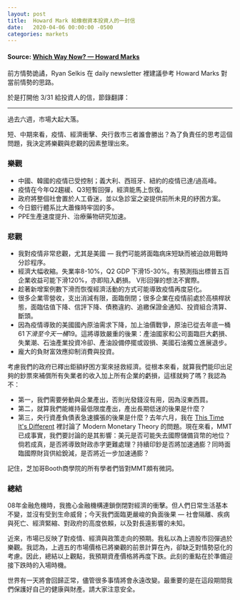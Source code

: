 ```yaml
---
layout: post
title:  Howard Mark 給橡樹資本投資人的一封信
date:   2020-04-06 00:00:00 -0500
categories: markets
---
```

#### Source: [Which Way Now? — Howard Marks](https://www.oaktreecapital.com/docs/default-source/memos/which-way-now.pdf)

前方情勢詭譎，Ryan Selkis 在 daily newsletter 裡建議參考 Howard Marks 對當前情勢的思路。

於是打開他 3/31 給投資人的信，節錄翻譯：

***

過去六週，市場大起大落。


短、中期來看，疫情、經濟衝擊、央行救市三者誰會勝出？為了負責任的思考這個問題，我決定將樂觀與悲觀的因素整理出來。

### 樂觀
- 中國、韓國的疫情已受控制；義大利、西班牙、紐約的疫情已達/過高峰。
- 疫情在今年Q2趨緩、Q3短暫回彈，經濟能馬上恢復。
- 政府將整個社會置於人工昏迷，並以急診室之姿提供前所未見的紓困方案。
- 今日銀行體系比大蕭條時牢固的多。
- PPE生產速度提升、治療藥物研究加速。

### 悲觀
- 我對疫情非常悲觀，尤其是美國 — 我們可能將面臨病床短缺而被迫啟用戰時分診程序。
- 經濟大幅收縮。失業率8-10%，Q2 GDP 下滑15-30%。有預測指出標普五百企業收益可能下滑120%，亦即陷入虧損。
V形回彈的想法不實際。
- 趁著新增案例數下滑而恢復經濟活動的方式可能導致疫情再度惡化。
- 很多企業零營收，支出消減有限，面臨倒閉；很多企業在疫情前處於高槓桿狀態，面臨估值下降、信評下降、債務違約、追繳保證金通知、投資組合清算、斷頭。
- 因為疫情導致的美國國內原油需求下降，加上油價戰爭，原油已從去年底一桶$61下滑至今天一桶$19。這將導致嚴重的後果：產油國家和公司面臨巨大虧損、失業潮、石油產業投資冷卻、產油設備停擺或毀損、美國石油獨立進展退步。
- 龐大的負財富效應抑制消費與投資。

考慮我們的政府已釋出鉅額紓困方案來拯救經濟。從根本來看，就算我們能印出足夠的鈔票來補償所有失業者的收入加上所有企業的虧損，這樣就夠了嗎？我認為不：
- 第一，我們需要勞動與企業產出，否則光發錢沒有用，因為沒東西買。
- 第二，就算我們能維持最低限度產出，產出長期低迷的後果是什麼？
- 第三，央行資產負債表急速擴張的後果是什麼？去年六月，我在 [This Time It's Different](https://www.oaktreecapital.com/docs/default-source/memos/this-time-its-different.pdf) 裡討論了 Modern Monetary Theory 的問題。現在來看，MMT已成事實，我們要討論的是其影響：美元是否可能失去國際儲備貨幣的地位？倘若成真，是否將導致財政赤字更難處理？持續印鈔是否將加速通膨？同時面臨國際財貨供給銳減，是否將近一步加速通膨？

記住，芝加哥Booth商學院的所有學者們皆對MMT頗有微詞。

### 總結
08年金融危機時，我擔心金融機構連鎖倒閉對經濟的衝擊。但人們日常生活基本不變，並沒有受到生命威脅；今天我們面臨更嚴峻的負面後果 — 社會隔離、疾病與死亡、經濟緊縮、對政府的高度依賴，以及對長遠影響的未知。

近來，市場已反映了對疫情、經濟與政策走向的預期。我私以為上週股市回彈過於樂觀。我認為，上週五的市場價格已將樂觀的前景計算在內，卻缺乏對情勢惡化的考慮。因此，總結以上觀點，我預期資產價格將再度下跌。此刻的重點在於準備迎接下跌時的入場時機。

世界有一天將會回歸正常，儘管很多事情將會永遠改變。最重要的是在這段期間我們保護好自己的健康與財產。請大家注意安全。
